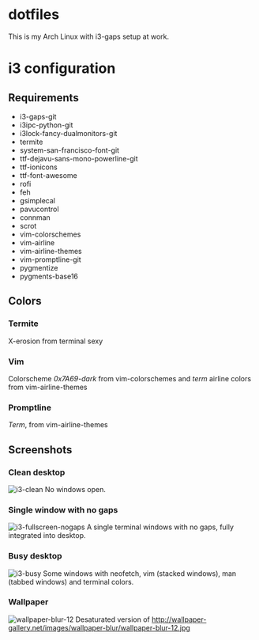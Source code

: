 # dotfiles
This is my Arch Linux with i3-gaps setup at work.

# i3 configuration
## Requirements
* i3-gaps-git
* i3ipc-python-git
* i3lock-fancy-dualmonitors-git
* termite
* system-san-francisco-font-git
* ttf-dejavu-sans-mono-powerline-git
* ttf-ionicons
* ttf-font-awesome
* rofi
* feh
* gsimplecal
* pavucontrol
* connman
* scrot
* vim-colorschemes
* vim-airline
* vim-airline-themes
* vim-promptline-git
* pygmentize
* pygments-base16

## Colors
### Termite
X-erosion from terminal sexy

### Vim
Colorscheme _0x7A69-dark_ from vim-colorschemes and _term_ airline colors from vim-airline-themes

### Promptline
_Term_, from vim-airline-themes

## Screenshots
### Clean desktop
![i3-clean](https://user-images.githubusercontent.com/22908043/30157173-da5d58a4-93c1-11e7-877a-3eb3809a12b4.png)
No windows open.
### Single window with no gaps
![i3-fullscreen-nogaps](https://user-images.githubusercontent.com/22908043/30157178-dd81f544-93c1-11e7-8de7-522ec575da38.png)
A single terminal windows with no gaps, fully integrated into desktop.
### Busy desktop
![i3-busy](https://user-images.githubusercontent.com/22908043/30157182-e0b1b7a4-93c1-11e7-8e1a-1e44be7dc674.png)
Some windows with neofetch, vim (stacked windows), man (tabbed windows) and terminal colors.
### Wallpaper
![wallpaper-blur-12](https://user-images.githubusercontent.com/22908043/30157442-9ed4401c-93c2-11e7-87b0-f9156d37af33.jpg)
Desaturated version of http://wallpaper-gallery.net/images/wallpaper-blur/wallpaper-blur-12.jpg
